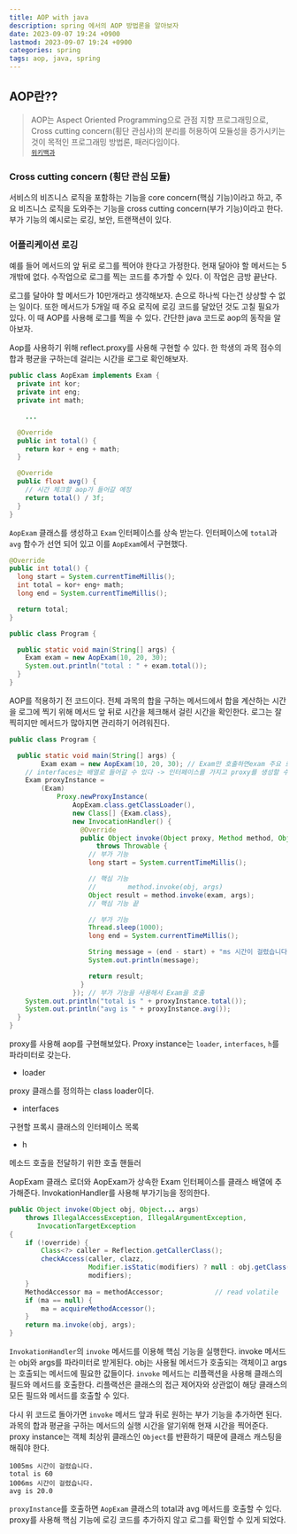```yaml
---
title: AOP with java
description: spring 에서의 AOP 방법론을 알아보자
date: 2023-09-07 19:24 +0900
lastmod: 2023-09-07 19:24 +0900
categories: spring
tags: aop, java, spring
---
```


## AOP란??

> AOP는 Aspect Oriented Programming으로 관점 지향 프로그래밍으로, Cross cutting concern(횡단 관심사)의 분리를 허용하여 모듈성을 증가시키는 것이 목적인 프로그래밍 방법론, 패러다임이다.  
> <sub>[위키백과](https://ko.wikipedia.org/wiki/관점_지향_프로그래밍)</sub>

### Cross cutting concern (횡단 관심 모듈)

서비스의 비즈니스 로직을 포함하는 기능을 core concern(핵심 기능)이라고 하고, 주요 비즈니스 로직을 도와주는 기능을 cross cutting concern(부가 기능)이라고 한다. 부가 기능의 예시로는 로깅, 보안, 트랜잭션이 있다.

### 어플리케이션 로깅

예를 들어 메서드의 앞 뒤로 로그를 찍어야 한다고 가정한다. 현재 달아야 할 메서드는 5개밖에 없다. 수작업으로 로그를 찍는 코드를 추가할 수 있다. 이 작업은 금방 끝난다.

로그를 달아야 할 메서드가 10만개라고 생각해보자. 손으로 하나씩 다는건 상상할 수 없는 일이다. 또한 메서드가 5개일 때 주요 로직에 로깅 코드를 달았던 것도 고칠 필요가 있다. 이 때 AOP를 사용해 로그를 찍을 수 있다. 간단한 java 코드로 aop의 동작을 알아보자.

Aop를 사용하기 위해 reflect.proxy를 사용해 구현할 수 있다. 한 학생의 과목 점수의 합과 평균을 구하는데 걸리는 시간을 로그로 확인해보자.

```java
public class AopExam implements Exam {
  private int kor;
  private int eng;
  private int math;

	...

  @Override
  public int total() {
    return kor + eng + math;
  }

  @Override
  public float avg() {
    // 시간 체크할 aop가 들어갈 예정
    return total() / 3f;
  }
}
```

`AopExam` 클래스를 생성하고 `Exam` 인터페이스를 상속 받는다. 인터페이스에 `total`과 `avg` 함수가 선언 되어 있고 이를 `AopExam`에서 구현했다.

```java
@Override
public int total() {
  long start = System.currentTimeMillis();
  int total = kor+ eng+ math;
  long end = System.currentTimeMillis();

  return total;
}
```

```java
public class Program {

  public static void main(String[] args) {
    Exam exam = new AopExam(10, 20, 30);
    System.out.println("total : " + exam.total());
  }
}
```

AOP를 적용하기 전 코드이다. 전체 과목의 합을 구하는 메서드에서 합을 계산하는 시간을 로그에 찍기 위해 메서드 앞 뒤로 시간을 체크해서 걸린 시간을 확인한다. 로그는 잘 찍히지만 메서드가 많아지면 관리하기 어려워진다.

```java
public class Program {

  public static void main(String[] args) {
		Exam exam = new AopExam(10, 20, 30); // Exam만 호출하면exam 주요 로직만 호출
    // interfaces는 배열로 들어갈 수 있다 -> 인터페이스를 가지고 proxy를 생성할 수 있다
    Exam proxyInstance =
        (Exam)
            Proxy.newProxyInstance(
                AopExam.class.getClassLoader(),
                new Class[] {Exam.class},
                new InvocationHandler() {
                  @Override
                  public Object invoke(Object proxy, Method method, Object[] args)
                      throws Throwable {
                    // 부가 기능
                    long start = System.currentTimeMillis();

                    // 핵심 기능
                    //        method.invoke(obj, args)
                    Object result = method.invoke(exam, args);
                    // 핵심 기능 끝

                    // 부가 기능
                    Thread.sleep(1000);
                    long end = System.currentTimeMillis();

                    String message = (end - start) + "ms 시간이 걸렸습니다.";
                    System.out.println(message);

                    return result;
                  }
                }); // 부가 기능을 사용해서 Exam을 호출
    System.out.println("total is " + proxyInstance.total());
    System.out.println("avg is " + proxyInstance.avg());
  }
}
```

proxy를 사용해 aop를 구현해보았다. Proxy instance는 `loader`, `interfaces`, `h`를 파라미터로 갖는다.

- loader

proxy 클래스를 정의하는 class loader이다.

- interfaces

구현할 프록시 클래스의 인터페이스 목록

- h

메소드 호출을 전달하기 위한 호출 핸들러

AopExam 클래스 로더와 AopExam가 상속한 Exam 인터페이스를 클래스 배열에 추가해준다. InvokationHandler를 사용해 부가기능을 정의한다.

```java
public Object invoke(Object obj, Object... args)
    throws IllegalAccessException, IllegalArgumentException,
       InvocationTargetException
{
    if (!override) {
        Class<?> caller = Reflection.getCallerClass();
        checkAccess(caller, clazz,
                    Modifier.isStatic(modifiers) ? null : obj.getClass(),
                    modifiers);
    }
    MethodAccessor ma = methodAccessor;             // read volatile
    if (ma == null) {
        ma = acquireMethodAccessor();
    }
    return ma.invoke(obj, args);
}
```

`InvokationHandler`의 `invoke` 메서드를 이용해 핵심 기능을 실행한다. invoke 메서드는 obj와 args를 파라미터로 받게된다. obj는 사용될 메서드가 호출되는 객체이고 args는 호출되는 메서드에 필요한 값들이다. `invoke` 메서드는 리플랙션을 사용해 클래스의 필드와 메서드를 호출한다. 리플랙션은 클래스의 접근 제어자와 상관없이 해당 클래스의 모든 필드와 메서드를 호출할 수 있다.

다시 위 코드로 돌아가면 `invoke` 메서드 앞과 뒤로 원하는 부가 기능을 추가하면 된다. 과목의 합과 평균을 구하는 메서드의 실행 시간을 알기위해 현재 시간을 찍어준다. proxy instance는 객체 최상위 클래스인 `Object`를 반환하기 때문에 클래스 캐스팅을 해줘야 한다.

```
1005ms 시간이 걸렸습니다.
total is 60
1006ms 시간이 걸렸습니다.
avg is 20.0
```

`proxyInstance`를 호출하면 `AopExam` 클래스의 total과 avg 메서드를 호출할 수 있다. proxy를 사용해 핵심 기능에 로깅 코드를 추가하지 않고 로그를 확인할 수 있게 되었다.
